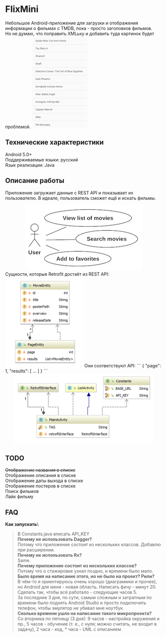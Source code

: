 # FlixMini
Небольшое Android-приложение для загрузки и отображения информации о фильмах с TMDB, пока - просто заголовков фильмов.\
Но не думаю, что поправить XMLьку и добавить туда картинок будет проблемой.
<img width="180" src="https://raw.githubusercontent.com/verdantknight/FlixMini/master/img/interfacebeta.jpg" alt="" />


## Технические характеристики
Android 5.0+\
Поддерживаемые языки: русский\
Язык реализации: Java


## Описание работы
Приложение загружает данные с REST API и показывает их пользователю. В идеале, пользователь сможет ещё и искать фильмы.
<center>
<img src="https://raw.githubusercontent.com/verdantknight/FlixMini/master/img/usecase.jpg" alt="" />
</center>
Сущности, которые Retrofit достаёт из REST API:
<img src="https://raw.githubusercontent.com/verdantknight/FlixMini/master/img/entities.jpg" alt="" />
Они соответствуют API:
```
{
  "page": 1,
  "results": [
  ...
  ]
}
```
<center>
<img src="https://raw.githubusercontent.com/verdantknight/FlixMini/master/img/classes.jpg" alt="" />
</center>

## TODO
~~Отображение названия в списке~~\
Отображение описания в списке\
Отображение даты выхода в списке\
Отображение постеров в списке\
Поиск фильмов\
Лайк фильму

## FAQ
**Как запускать**\
> В Constants.java вписать API_KEY\
**Почему не использовать Dagger?**\
> Потому что приложение состоит из нескольких классов. Добавлю при расширении.\
**Почему не использовать Rx?**\
> Same.\
**Почему приложение состоит из нескольких классов?**\
> Потому что о стажировке узнал поздно, и времени было мало.\
**Было время на написание этого, но не было на проект? Рили?**\
> В чём-то я ориентируюсь очень хорошо (диаграммки и прочее), но Android для меня - новая область. Написать фичу - минут 20. Сделать так, чтобы всё работало - следующие часов 5.\
> За последние 3 дня, по сути, самым сложным и затратным по времени было поднять Android Studio и просто подключить телефон, чтобы эмулятор не убивал мне ноутбук.\
**Сколько времени ушло на написание такого микропроекта?**\
> Со вторника по пятницу (3 дня): 9 часов - настройка окружения и пр., 5 часов - обучение (т. е., с нуля; можно считать, не входит в задачу), 2 часа - код, * часа - UML с описанием